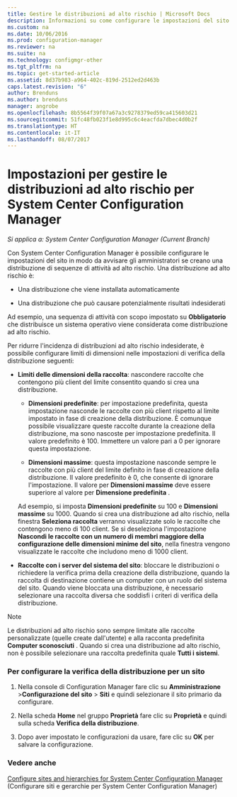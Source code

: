 ```yaml
---
title: Gestire le distribuzioni ad alto rischio | Microsoft Docs
description: Informazioni su come configurare le impostazioni del sito in System Center Configuration Manager per avvisare gli amministratori nel caso in cui creino una distribuzione ad alto rischio.
ms.custom: na
ms.date: 10/06/2016
ms.prod: configuration-manager
ms.reviewer: na
ms.suite: na
ms.technology: configmgr-other
ms.tgt_pltfrm: na
ms.topic: get-started-article
ms.assetid: 8d37b983-a964-402c-819d-2512ed2d463b
caps.latest.revision: "6"
author: Brenduns
ms.author: brenduns
manager: angrobe
ms.openlocfilehash: 8b5564f39f07a67a3c9278379ed59ca415603d21
ms.sourcegitcommit: 51fc48fb023f1e8d995c6c4eacfda7dbec4d0b2f
ms.translationtype: HT
ms.contentlocale: it-IT
ms.lasthandoff: 08/07/2017
---
```

# <a name="settings-to-manage-high-risk-deployments-for-system-center-configuration-manager"></a>Impostazioni per gestire le distribuzioni ad alto rischio per System Center Configuration Manager

*Si applica a: System Center Configuration Manager (Current Branch)*


Con System Center Configuration Manager è possibile configurare le impostazioni del sito in modo da avvisare gli amministratori se creano una distribuzione di sequenze di attività ad alto rischio. Una distribuzione ad alto rischio è:  

-   Una distribuzione che viene installata automaticamente  

-   Una distribuzione che può causare potenzialmente risultati indesiderati  

 Ad esempio, una sequenza di attività con scopo impostato su **Obbligatorio** che distribuisce un sistema operativo viene considerata come distribuzione ad alto rischio.  

 Per ridurre l'incidenza di distribuzioni ad alto rischio indesiderate, è possibile configurare limiti di dimensioni nelle impostazioni di verifica della distribuzione seguenti:  

-   **Limiti delle dimensioni della raccolta**: nascondere raccolte che contengono più client del limite consentito quando si crea una distribuzione.  

    -   **Dimensioni predefinite**: per impostazione predefinita, questa impostazione nasconde le raccolte con più client rispetto al limite impostato in fase di creazione della distribuzione. È comunque possibile visualizzare queste raccolte durante la creazione della distribuzione, ma sono nascoste per impostazione predefinita. Il valore predefinito è 100. Immettere un valore pari a 0 per ignorare questa impostazione.  

    -   **Dimensioni massime**: questa impostazione nasconde sempre le raccolte con più client del limite definito in fase di creazione della distribuzione. Il valore predefinito è 0, che consente di ignorare l'impostazione. Il valore per **Dimensioni massime** deve essere superiore al valore per **Dimensione predefinita** .  

     Ad esempio, si imposta **Dimensioni predefinite** su 100 e **Dimensioni massime** su 1000. Quando si crea una distribuzione ad alto rischio, nella finestra **Seleziona raccolta** verranno visualizzate solo le raccolte che contengono meno di 100 client. Se si deseleziona l'impostazione **Nascondi le raccolte con un numero di membri maggiore della configurazione delle dimensioni minime del sito**, nella finestra vengono visualizzate le raccolte che includono meno di 1000 client.  

-   **Raccolte con i server del sistema del sito**: bloccare le distribuzioni o richiedere la verifica prima della creazione della distribuzione, quando la raccolta di destinazione contiene un computer con un ruolo del sistema del sito. Quando viene bloccata una distribuzione, è necessario selezionare una raccolta diversa che soddisfi i criteri di verifica della distribuzione.  

> [!NOTE]  
>  Le distribuzioni ad alto rischio sono sempre limitate alle raccolte personalizzate (quelle create dall'utente) e alla racconta predefinita **Computer sconosciuti** . Quando si crea una distribuzione ad alto rischio, non è possibile selezionare una raccolta predefinita quale **Tutti i sistemi**.  

### <a name="to-configure-deployment-verification-for-a-site"></a>Per configurare la verifica della distribuzione per un sito  

1.  Nella console di Configuration Manager fare clic su **Amministrazione** >**Configurazione del sito** > **Siti** e quindi selezionare il sito primario da configurare.  

2.  Nella scheda **Home** nel gruppo **Proprietà** fare clic su **Proprietà** e quindi sulla scheda **Verifica della distribuzione**.  

3.  Dopo aver impostato le configurazioni da usare, fare clic su **OK** per salvare la configurazione.  

### <a name="see-also"></a>Vedere anche  
 [Configure sites and hierarchies for System Center Configuration Manager](../../core/servers/deploy/configure/configure-sites-and-hierarchies.md) (Configurare siti e gerarchie per System Center Configuration Manager)
